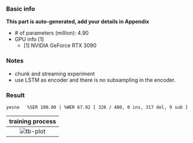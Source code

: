 ### Basic info

**This part is auto-generated, add your details in Appendix**

* \# of parameters (million): 4.90
* GPU info \[1\]
  * \[1\] NVIDIA GeForce RTX 3090

### Notes

* chunk and streaming experiment
* use LSTM as encoder and there is no subsampling in the encoder.

### Result
```
yesno   %SER 100.00 | %WER 67.92 [ 326 / 480, 0 ins, 317 del, 9 sub ]
```

|     training process    |
|:-----------------------:|
|![tb-plot](./monitor.png)|

